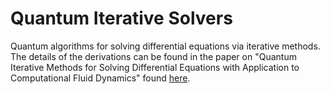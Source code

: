# Quantum Iterative Solvers
Quantum algorithms for solving differential equations via iterative methods. The details of the derivations can be found in the paper on "Quantum Iterative Methods for Solving Differential Equations with Application to Computational Fluid Dynamics" found [here](https://arxiv.org/pdf/2404.08605). 

